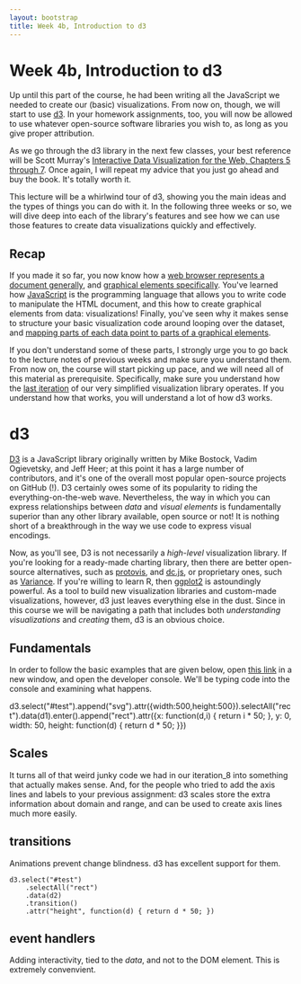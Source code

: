 ```yaml
---
layout: bootstrap
title: Week 4b, Introduction to d3
---
```


# Week 4b, Introduction to d3

Up until this part of the course, he had been writing all the
JavaScript we needed to create our (basic) visualizations. From now
on, though, we will start to use [d3](http://d3js.org). In your
homework assignments, too, you will now be allowed to use whatever
open-source software libraries you wish to, as long as you give proper
attribution.

As we go through the d3 library in the next few classes, your best
reference will be Scott Murray's
[Interactive Data Visualization for the Web, Chapters 5 through 7](http://chimera.labs.oreilly.com/books/1230000000345/ch05.html). Once
again, I will repeat my advice that you just go ahead and buy the
book. It's totally worth it.

This lecture will be a whirlwind tour of d3, showing you the main
ideas and the types of things you can do with it. In the following
three weeks or so, we will dive deep into each of the library's
features and see how we can use those features to create data
visualizations quickly and effectively.

## Recap

If you made it so far, you now know how a
[web browser represents a document generally](week2.html#DOM), and
[graphical elements specifically](week2.html#SVG). You've learned how
[JavaScript](week3.html) is the programming language that allows you
to write code to manipulate the HTML document, and this how to create
graphical elements from data: visualizations! Finally, you've seen why
it makes sense to structure your basic visualization code around
looping over the dataset, and [mapping parts of each data point to
parts of a graphical elements](week3b.html).

If you don't understand some of these parts, I strongly urge you to go
back to the lecture notes of previous weeks and make sure you
understand them. From now on, the course will start picking up pace,
and we will need all of this material as prerequisite. Specifically,
make sure you understand how the
[last iteration](week3/iteration_8.html) of our very simplified
visualization library operates. If you understand how that works, you
will understand a lot of how d3 works.

# d3

[D3](http://d3js.org) is a JavaScript library originally written by
Mike Bostock, Vadim Ogievetsky, and Jeff Heer; at this point it has a
large number of contributors, and it's one of the overall most popular
open-source projects on GitHub (!). D3 certainly owes some of its
popularity to riding the everything-on-the-web
wave. Nevertheless, the way in which you can express relationships
between *data* and *visual elements* is fundamentally superior than
any other library available, open source or not! It is nothing short
of a breakthrough in the way we use code to express visual
encodings.

Now, as you'll see, D3 is not necessarily a *high-level* visualization
library. If you're looking for a ready-made charting library, then
there are better open-source alternatives, such as
[protovis](http://mbostock.github.io/protovis/), and
[dc.js](http://dc-js.github.io/dc.js/), or proprietary ones, such as
[Variance](https://variancecharts.com/). If you're willing to learn R,
then [ggplot2](http://ggplot2.org/) is astoundingly powerful.  As a
tool to build new visualization libraries and custom-made
visualizations, however, d3 just leaves everything else in the
dust. Since in this course we will be navigating a path that includes
both *understanding visualizations* and *creating* them, d3 is an
obvious choice.

## Fundamentals

In order to follow the basic examples that are given below, open
[this link](week4/d3_intro.html) in a new window, and open the
developer console. We'll be typing code into the console and examining
what happens.



d3.select("#test").append("svg").attr({width:500,height:500}).selectAll("rect").data(d1).enter().append("rect").attr({x: function(d,i) { return i * 50; }, y: 0, width: 50, height: function(d) { return d * 50; }})

## Scales

It turns all of that weird junky code we had in our iteration_8 into
something that actually makes sense. And, for the people who tried to
add the axis lines and labels to your previous assignment: d3 scales
store the extra information about domain and range, and can be used to
create axis lines much more easily.

## transitions

Animations prevent change blindness. d3 has excellent support for them.

    d3.select("#test")
		.selectAll("rect")
		.data(d2)
		.transition()
		.attr("height", function(d) { return d * 50; })

## event handlers

Adding interactivity, tied to the *data*, and not to the DOM
element. This is extremely convenvient.

